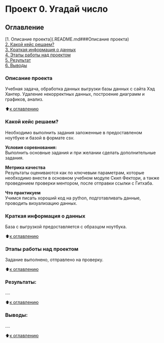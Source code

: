 # Проект 0. Угадай число

## Оглавление  
[1. Описание проекта](.README.md###Описание проекта)  
[2. Какой кейс решаем?](.README.md#Какой-кейс-решаем)  
[3. Краткая информация о данных](.README.md#Краткая-информация-о-данных)  
[4. Этапы работы над проектом](.README.md#Этапы-работы-над-проектом)  
[5. Результат](.README.md#Результат)    
[6. Выводы](.README.md#Выводы) 

### Описание проекта    
Учебная задача, обработка данных выгрузки базы данных с сайта Хэд Хантер. Удаление некорректных данных, построение диаграмм и графиков, анализ.

:arrow_up:[к оглавлению](.README.md##Оглавление)


### Какой кейс решаем?    
Необходимо выполнить задания заложенные в предоставленом ноутбуке и базой в формате csv.

**Условия соревнования:**  
Выполнить основные задания и при желании сделать дополнительные задания.

**Метрика качества**     
Результаты оцениваются как по ключевым параметрам, которые необходимо внести в основном учебном модуле Скил Фектори, а также проведением проверки ментором, после отправки ссылки с Гитхаба.

**Что практикуем**     
Учимся писать хороший код на python, подготавливать данные, проводить визуализацию данных.


### Краткая информация о данных
База с выгрузкой предоставляется с образцом ноутбука.
  
:arrow_up:[к оглавлению](.README.md#Оглавление)


### Этапы работы над проектом  
Задание выполнено, отправлено на проверку.

:arrow_up:[к оглавлению](.README.md#Оглавление)


### Результаты:  
....

:arrow_up:[к оглавлению](.README.md#Оглавление)


### Выводы:  
....

:arrow_up:[к оглавлению](.README.md#Оглавление)
